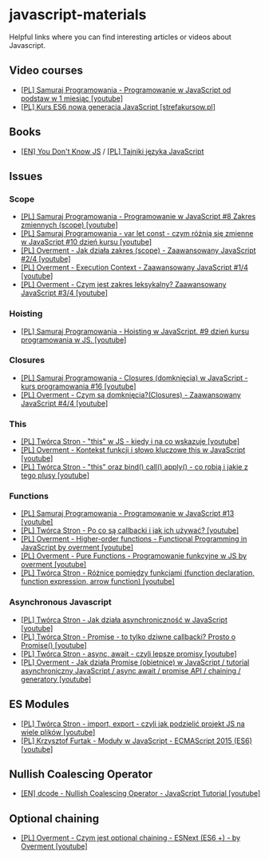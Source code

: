 # javascript-materials
Helpful links where you can find interesting articles or videos about Javascript.

## Video courses
* [[PL] Samuraj Programowania - Programowanie w JavaScript od podstaw w 1 miesiąc [youtube]](https://www.youtube.com/playlist?list=PLTs20Q-BTEMPRSzhrlAuu7yus1BuOLVrS)
* [[PL] Kurs ES6 nowa generacja JavaScript [strefakursow.pl]](https://strefakursow.pl/kursy/programowanie/kurs_es6_nowa_generacja_javascript.html)

## Books
* [[EN] You Don't Know JS](https://github.com/getify/You-Dont-Know-JS) / [[PL] Tajniki języka JavaScript](https://helion.pl/search?qa=&serwisyall=0&szukaj=Tajniki+j%25EAzyka+JavaScript&wprzed=0&wprzyg=0&wsprzed=1&wyczerp=0)

## Issues

### Scope
* [[PL] Samuraj Programowania - Programowanie w JavaScript #8 Zakres zmiennych (scope) [youtube]](https://www.youtube.com/watch?v=aFRigWN4sOQ)
* [[PL] Samuraj Programowania - var let const - czym różnią się zmienne w JavaScript #10 dzień kursu [youtube]](https://youtu.be/zC1kHsUUOIE)
* [[PL] Overment - Jak działa zakres (scope) - Zaawansowany JavaScript #2/4 [youtube]](https://youtu.be/41WCKu3dHNU)
* [[PL] Overment - Execution Context - Zaawansowany JavaScript #1/4 [youtube]](https://youtu.be/Hb0RG60gwh8)
* [[PL] Overment - Czym jest zakres leksykalny? Zaawansowany JavaScript #3/4 [youtube]](https://youtu.be/7a-1-8Rtah4)

### Hoisting
* [[PL] Samuraj Programowania - Hoisting w JavaScript. #9 dzień kursu programowania w JS. [youtube]](https://www.youtube.com/watch?v=9E5a6j8IIn4)

### Closures
* [[PL] Samuraj Programowania - Closures (domknięcia) w JavaScript - kurs programowania #16 [youtube]](https://youtu.be/YvJY6z6Xwr4) 
* [[PL] Overment - Czym są domknięcia?(Closures) - Zaawansowany JavaScript #4/4 [youtube]](https://youtu.be/wINRm5v3Lu8)

### This
* [[PL] Twórca Stron - "this" w JS - kiedy i na co wskazuje [youtube]](https://youtu.be/y2H2uwLNWB4)
* [[PL] Overment - Kontekst funkcji i słowo kluczowe this w JavaScript [youtube]](https://youtu.be/QTDXSUnS1dc)
* [[PL] Twórca Stron - "this" oraz bind() call() apply() - co robią i jakie z tego plusy [youtube]](https://youtu.be/TQXZL4bvw9Q)

### Functions
* [[PL] Samuraj Programowania - Programowanie w JavaScript #13 [youtube]](https://youtu.be/pfK16DU1sQs)
* [[PL] Twórca Stron - Po co są callbacki i jak ich używać? [youtube]](https://youtu.be/HMfJNMOf9Bc)
* [[PL] Overment - Higher-order functions - Functional Programming in JavaScript by overment [youtube]](https://youtu.be/uVK84yPnMMU)
* [[PL] Overment - Pure Functions - Programowanie funkcyjne w JS by overment [youtube]](https://youtu.be/AGrSiyK4uGA)
* [[PL] Twórca Stron - Różnice pomiędzy funkcjami (function declaration, function expression, arrow function) [youtube]](https://youtu.be/7YTQjObbINA)

### Asynchronous Javascript
* [[PL] Twórca Stron - Jak działa asynchroniczność w JavaScript [youtube]](https://youtu.be/MD1euJQQkLQ)
* [[PL] Twórca Stron - Promise - to tylko dziwne callbacki? Prosto o Promise() [youtube]](https://youtu.be/w7_qAg6EKDE)
* [[PL] Twórca Stron - async, await - czyli lepsze promisy [youtube]](https://youtu.be/bZdGdqR0NOM)
* [[PL] Overment - Jak działa Promise (obietnice) w JavaScript / tutorial asynchroniczny JavaScript / async await / promise API / chaining / generatory [youtube]](https://www.youtube.com/playlist?list=PLjHmWifVUNMLOfSdeSSEGgSXebPXL7Z3Q)

## ES Modules
* [[PL] Twórca Stron - import, export - czyli jak podzielić projekt JS na wiele plików [youtube]](https://youtu.be/6txgDTXefdw)
* [[PL] Krzysztof Furtak - Moduły w JavaScript - ECMAScript 2015 (ES6) [youtube]](https://youtu.be/rHE_lOv2ug0)

## Nullish Coalescing Operator
* [[EN] dcode - Nullish Coalescing Operator - JavaScript Tutorial [youtube]](https://youtu.be/GbHVrOObGcs)

## Optional chaining
* [[PL] Overment - Czym jest optional chaining - ESNext (ES6 +) - by Overment [youtube]](https://youtu.be/rjiUY_MwHrE)


